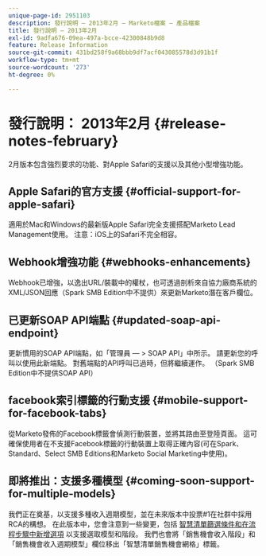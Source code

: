 ```yaml
---
unique-page-id: 2951103
description: 發行說明 — 2013年2月 — Marketo檔案 — 產品檔案
title: 發行說明 — 2013年2月
exl-id: 9adfa676-09ea-497a-bcce-42300848b9d8
feature: Release Information
source-git-commit: 431bd258f9a68bbb9df7acf043085578d3d91b1f
workflow-type: tm+mt
source-wordcount: '273'
ht-degree: 0%

---
```


# 發行說明： 2013年2月 {#release-notes-february}

2月版本包含強烈要求的功能、對Apple Safari的支援以及其他小型增強功能。

## Apple Safari的官方支援 {#official-support-for-apple-safari}

適用於Mac和Windows的最新版Apple Safari完全支援搭配Marketo Lead Management使用。 注意：iOS上的Safari不完全相容。

## Webhook增強功能 {#webhooks-enhancements}

Webhook已增強，以逸出URL/裝載中的權杖，也可透過剖析來自協力廠商系統的XML/JSON回應（Spark SMB Edition中不提供）來更新Marketo潛在客戶欄位。

## 已更新SOAP API端點 {#updated-soap-api-endpoint}

更新慣用的SOAP API端點，如「管理員 — > SOAP API」中所示。 請更新您的呼叫以使用此新端點。 對舊端點的API呼叫已過時，但將繼續運作。 （Spark SMB Edition中不提供SOAP API）

## facebook索引標籤的行動支援 {#mobile-support-for-facebook-tabs}

從Marketo發佈的Facebook標籤會偵測行動裝置，並將其路由至登陸頁面。 這可確保使用者在不支援Facebook標籤的行動裝置上取得正確內容(可在Spark、Standard、Select SMB Editions和Marketo Social Marketing中使用)。

## 即將推出：支援多種模型 {#coming-soon-support-for-multiple-models}

我們正在奠基，以支援多種收入週期模型，並在未來版本中投票#1在社群中採用RCA的構想。 在此版本中，您會注意到一些變更，包括 [智慧清單篩選條件和在流程步驟中新增選項](/help/marketo/product-docs/reporting/revenue-cycle-analytics/revenue-cycle-models/find-all-leads-in-a-revenue-cycle-model.md) 以支援選取模型和階段。 我們也會將「銷售機會收入階段」和「銷售機會收入週期模型」欄位移出「智慧清單銷售機會網格」標籤。
